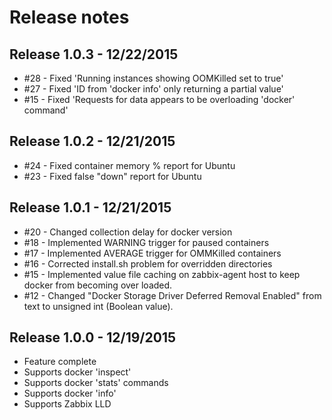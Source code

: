 # Release notes

## Release 1.0.3 - 12/22/2015
* #28 - Fixed 'Running instances showing OOMKilled set to true'
* #27 - Fixed 'ID from 'docker info' only returning a partial value'
* #15 - Fixed 'Requests for data appears to be overloading 'docker' command'

## Release 1.0.2 - 12/21/2015
* #24 - Fixed container memory % report for Ubuntu
* #23 - Fixed false "down" report for Ubuntu

## Release 1.0.1 - 12/21/2015
* #20 - Changed collection delay for docker version
* #18 - Implemented WARNING trigger for paused containers
* #17 - Implemented AVERAGE trigger for OMMKilled containers
* #16 - Corrected install.sh problem for overridden directories
* #15 - Implemented value file caching on zabbix-agent host to keep docker from becoming over loaded.
* #12 - Changed "Docker Storage Driver Deferred Removal Enabled" from text to unsigned int (Boolean value).

## Release 1.0.0 - 12/19/2015
* Feature complete
* Supports docker 'inspect'
* Supports docker 'stats' commands
* Supports docker 'info'
* Supports Zabbix LLD

